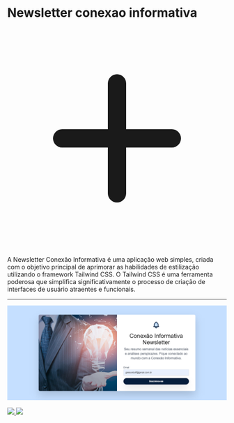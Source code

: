 # Newsletter conexao informativa

<svg xmlns="http://www.w3.org/2000/svg" fill="none" viewBox="0 0 24 24" stroke="currentColor">
    <path stroke-linecap="round" stroke-linejoin="round" stroke-width="2" d="M12 6v6m0 0v6m0-6h6m-6 0H6"></path>
</svg>

A Newsletter Conexão Informativa é uma aplicação web simples, criada com o objetivo principal de aprimorar as habilidades de estilização utilizando o framework Tailwind CSS. O Tailwind CSS é uma ferramenta poderosa que simplifica significativamente o processo de criação de interfaces de usuário atraentes e funcionais.
- - -
![Projeto newsletter conexao informativa](https://github.com/Greisonboff/newsletter-conexao-informativa/blob/main/image/newsletter-conexao-informativa.vercel.app_.png?raw=true)

<div>
<a href="https://github.com/Greisonboff">
<img loading="lazy" height="180em" src="https://github-readme-stats.vercel.app/api/top-langs/?username=Greisonboff&layout=compact&langs_count=7&theme=dracula"/>
<img loading="lazy" height="180em" src="https://github-readme-stats.vercel.app/api?username=Greisonboff&show_icons=true&theme=dracula&include_all_commits=true&count_private=true"/>
</div>

